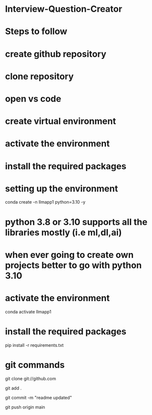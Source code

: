 # Interview-Question-Creator


# Steps to follow
# create github repository
# clone repository
# open vs code
# create virtual environment
# activate the environment
# install the required packages


# setting up the environment

conda create -n llmapp1 python=3.10 -y

# python 3.8 or 3.10 supports all the libraries mostly (i.e ml,dl,ai)
# when ever going to create own projects better to go with python 3.10

# activate the environment

conda activate llmapp1

# install the required packages
pip install -r requirements.txt

# git commands

git clone git://github.com

git add .

git commit -m "readme updated"

git push origin main

